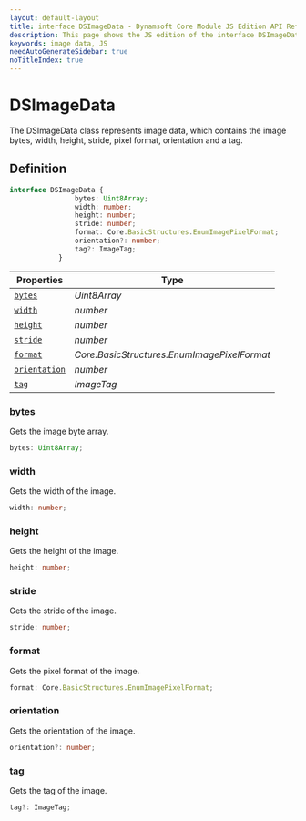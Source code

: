 ```yaml
---
layout: default-layout
title: interface DSImageData - Dynamsoft Core Module JS Edition API Reference
description: This page shows the JS edition of the interface DSImageData in Dynamsoft Core Module.
keywords: image data, JS
needAutoGenerateSidebar: true
noTitleIndex: true
---
```


# DSImageData

The DSImageData class represents image data, which contains the image bytes, width, height, stride, pixel format, orientation and a tag.

## Definition

```typescript
interface DSImageData {
                bytes: Uint8Array;
                width: number;
                height: number;
                stride: number;
                format: Core.BasicStructures.EnumImagePixelFormat;
                orientation?: number;
                tag?: ImageTag;
            } 
```



| Properties            | Type |
|----------------------|-------------|
| [`bytes`](#bytes) | *Uint8Array* |
| [`width`](#width) | *number* |
| [`height`](#height) | *number* |
| [`stride`](#stride) | *number* |
| [`format`](#format) | *Core.BasicStructures.EnumImagePixelFormat* |
| [`orientation`](#orientation) | *number* |
| [`tag`](#tag) | *ImageTag* |

### bytes

Gets the image byte array.

```typescript
bytes: Uint8Array;
```

### width

Gets the width of the image.

```typescript
width: number;
```

### height

Gets the height of the image.

```typescript
height: number;
```

### stride

Gets the stride of the image.

```typescript
stride: number;
```

### format

Gets the pixel format of the image.

```typescript
format: Core.BasicStructures.EnumImagePixelFormat;
```

### orientation

Gets the orientation of the image.

```typescript
orientation?: number;
```

### tag

Gets the tag of the image.

```typescript
tag?: ImageTag;
```